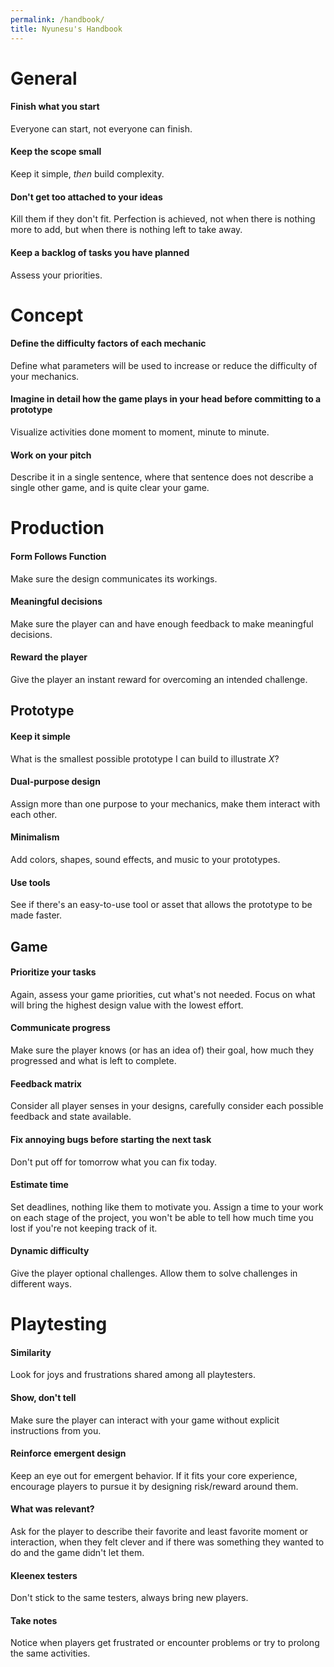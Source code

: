 ```yaml
---
permalink: /handbook/
title: Nyunesu's Handbook
---
```


# General



#### **Finish what you start**

Everyone can start, not everyone can finish.

#### **Keep the scope small**

Keep it simple, *then* build complexity.

#### **Don't get too attached to your ideas**

Kill them if they don't fit. Perfection is achieved, not when there is nothing more to add, but when there is nothing left to take away.

#### **Keep a backlog of tasks you have planned**

Assess your priorities.

# Concept

#### **Define the difficulty factors of each mechanic**

Define what parameters will be used to increase or reduce the difficulty of your mechanics.

#### **Imagine in detail how the game plays in your head before committing to a prototype**

Visualize activities done moment to moment, minute to minute.

#### Work on your pitch

Describe it in a single sentence, where that sentence does not describe a single other game, and is quite clear your game. 

# Production

#### **Form Follows Function**

Make sure the design communicates its workings.

#### **Meaningful decisions**

Make sure the player can and have enough feedback to make meaningful decisions.

#### **Reward the player**

Give the player an instant reward for overcoming an intended challenge.

## Prototype

#### **Keep it simple**

What is the smallest possible prototype I can build to illustrate *X*?

#### **Dual-purpose design**

Assign more than one purpose to your mechanics, make them interact with each other.

#### **Minimalism**

Add colors, shapes, sound effects, and music to your prototypes.

#### **Use tools**

See if there's an easy-to-use tool or asset that allows the prototype to be made faster.

## Game

#### **Prioritize your tasks**

Again, assess your game priorities, cut what's not needed. Focus on what will bring the highest design value with the lowest effort.

#### **Communicate progress**

Make sure the player knows (or has an idea of) their goal, how much they progressed and what is left to complete.

#### **Feedback matrix**

Consider all player senses in your designs, carefully consider each possible feedback and state available.

#### **Fix annoying bugs before starting the next task**

Don't put off for tomorrow what you can fix today. 

#### **Estimate time**

Set deadlines, nothing like them to motivate you. Assign a time to your work on each stage of the project, you won't be able to tell how much time you lost if you're not keeping track of it.

#### **Dynamic difficulty**

Give the player optional challenges. Allow them to solve challenges in different ways.

# Playtesting

#### **Similarity**

Look for joys and frustrations shared among all playtesters.

#### **Show, don't tell**

Make sure the player can interact with your game without explicit instructions from you.

#### **Reinforce emergent design**

Keep an eye out for emergent behavior. If it fits your core experience, encourage players to pursue it by designing risk/reward around them.

#### **What was relevant?**

Ask for the player to describe their favorite and least favorite moment or interaction, when they felt clever and if there was something they wanted to do and the game didn't let them.

#### **Kleenex testers**

Don't stick to the same testers, always bring new players.

#### **Take notes**

Notice when players get frustrated or encounter problems or try to prolong the same activities.
